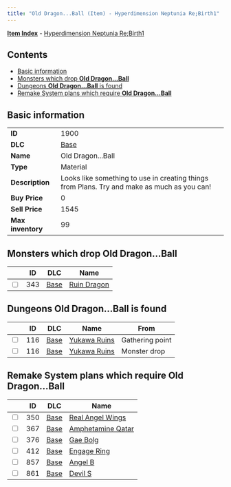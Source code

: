 ```yaml
---
title: "Old Dragon...Ball (Item) - Hyperdimension Neptunia Re;Birth1"
---
```


[**Item Index**](/neptunia/rb1/item/index.html) - [Hyperdimension Neptunia Re;Birth1](/neptunia/rb1)

## Contents

- [Basic information](#basic-information)
- [Monsters which drop **Old Dragon...Ball**](#monsters-which-drop-old-dragonball)
- [Dungeons **Old Dragon...Ball** is found](#dungeons-old-dragonball-is-found)
- [Remake System plans which require **Old Dragon...Ball**](#remake-system-plans-which-require-old-dragonball)

## Basic information

|   |   |
| -- | -- |
| **ID** | 1900 |
| **DLC** | [Base](/neptunia/rb1/dlc/1-base.html) |
| **Name** | Old Dragon...Ball |
| **Type** | Material |
| **Description** | Looks like something to use in creating things from Plans. Try and make as much as you can! |
| **Buy Price** | 0 |
| **Sell Price** | 1545 |
| **Max inventory** | 99 |


## Monsters which drop **Old Dragon...Ball**

|    | ID | DLC | Name |
| -- | -- | --- | ---- |
| <input type="checkbox" id="rb1-monster-1-343" class="trackbox" /> | 343 | [Base](/neptunia/rb1/dlc/1-base.html) | [Ruin Dragon](/neptunia/rb1/monster/1-343-ruin-dragon.html) |


## Dungeons **Old Dragon...Ball** is found

|    | ID | DLC | Name | From |
| -- | -- | --- | ---- | ---- |
| <input type="checkbox" id="rb1-dungeon-1-116" class="trackbox" /> | 116 | [Base](/neptunia/rb1/dlc/1-base.html) | [Yukawa Ruins](/neptunia/rb1/dungeon/1-116-yukawa-ruins.html) | Gathering point |
| <input type="checkbox" id="rb1-dungeon-1-116" class="trackbox" /> | 116 | [Base](/neptunia/rb1/dlc/1-base.html) | [Yukawa Ruins](/neptunia/rb1/dungeon/1-116-yukawa-ruins.html) | Monster drop |


## Remake System plans which require **Old Dragon...Ball**

|    | ID | DLC | Name |
| -- | -- | --- | ---- |
| <input type="checkbox" id="rb1-quest-1-350" class="trackbox" /> | 350 | [Base](/neptunia/rb1/dlc/1-base.html) | [Real Angel Wings](/neptunia/rb1/quest/1-350-real-angel-wings.html) |
| <input type="checkbox" id="rb1-quest-1-367" class="trackbox" /> | 367 | [Base](/neptunia/rb1/dlc/1-base.html) | [Amphetamine Qatar](/neptunia/rb1/quest/1-367-amphetamine-qatar.html) |
| <input type="checkbox" id="rb1-quest-1-376" class="trackbox" /> | 376 | [Base](/neptunia/rb1/dlc/1-base.html) | [Gae Bolg](/neptunia/rb1/quest/1-376-gae-bolg.html) |
| <input type="checkbox" id="rb1-quest-1-412" class="trackbox" /> | 412 | [Base](/neptunia/rb1/dlc/1-base.html) | [Engage Ring](/neptunia/rb1/quest/1-412-engage-ring.html) |
| <input type="checkbox" id="rb1-quest-1-857" class="trackbox" /> | 857 | [Base](/neptunia/rb1/dlc/1-base.html) | [Angel B](/neptunia/rb1/quest/1-857-angel-b.html) |
| <input type="checkbox" id="rb1-quest-1-861" class="trackbox" /> | 861 | [Base](/neptunia/rb1/dlc/1-base.html) | [Devil S](/neptunia/rb1/quest/1-861-devil-s.html) |

